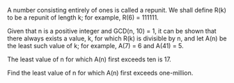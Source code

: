    <p>A number consisting entirely of ones is called a repunit. We shall define R(k) to be a repunit of length k; for example, R(6) = 111111.</p> <p>Given that n is a positive integer and GCD(n, 10) = 1, it can be shown that there always exists a value, k, for which R(k) is divisible by n, and let A(n) be the least such value of k; for example, A(7) = 6 and A(41) = 5.</p> <p>The least value of n for which A(n) first exceeds ten is 17.</p> <p>Find the least value of n for which A(n) first exceeds one-million.</p>   